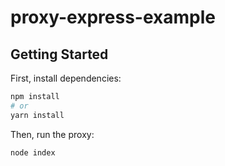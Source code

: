 # proxy-express-example

## Getting Started

First, install dependencies:

```bash
npm install
# or
yarn install
```

Then, run the proxy:

```bash
node index
```

